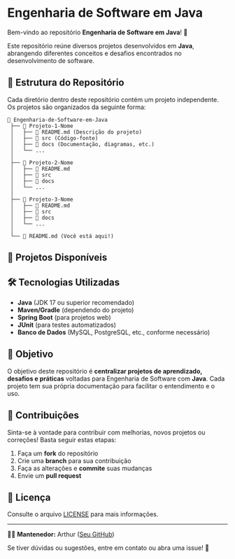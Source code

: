 # Engenharia de Software em Java

Bem-vindo ao repositório **Engenharia de Software em Java**! 🚀

Este repositório reúne diversos projetos desenvolvidos em **Java**, abrangendo diferentes conceitos e desafios encontrados no desenvolvimento de software.

## 📂 Estrutura do Repositório

Cada diretório dentro deste repositório contém um projeto independente. Os projetos são organizados da seguinte forma:

```
📁 Engenharia-de-Software-em-Java
 ├── 📂 Projeto-1-Nome
 │   ├── 📜 README.md (Descrição do projeto)
 │   ├── 📂 src (Código-fonte)
 │   ├── 📂 docs (Documentação, diagramas, etc.)
 │   └── ...
 │
 ├── 📂 Projeto-2-Nome
 │   ├── 📜 README.md
 │   ├── 📂 src
 │   ├── 📂 docs
 │   └── ...
 │
 ├── 📂 Projeto-3-Nome
 │   ├── 📜 README.md
 │   ├── 📂 src
 │   ├── 📂 docs
 │   └── ...
 │
 └── 📜 README.md (Você está aqui!)
```

## 📌 Projetos Disponíveis


## 🛠 Tecnologias Utilizadas

- **Java** (JDK 17 ou superior recomendado)
- **Maven/Gradle** (dependendo do projeto)
- **Spring Boot** (para projetos web)
- **JUnit** (para testes automatizados)
- **Banco de Dados** (MySQL, PostgreSQL, etc., conforme necessário)

## 🎯 Objetivo

O objetivo deste repositório é **centralizar projetos de aprendizado, desafios e práticas** voltadas para Engenharia de Software com **Java**. 
Cada projeto tem sua própria documentação para facilitar o entendimento e o uso.

## 🤝 Contribuições

Sinta-se à vontade para contribuir com melhorias, novos projetos ou correções! Basta seguir estas etapas:

1. Faça um **fork** do repositório
2. Crie uma **branch** para sua contribuição
3. Faça as alterações e **commite** suas mudanças
4. Envie um **pull request**

## 📜 Licença

Consulte o arquivo [LICENSE](./LICENSE) para mais informações.

---

👨‍💻 **Mantenedor:** Arthur ([Seu GitHub](https://github.com/Arthcode08))

Se tiver dúvidas ou sugestões, entre em contato ou abra uma issue! 🚀
